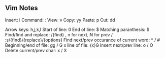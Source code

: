 ## Vim Notes
Insert: i
Command: :
View: v
Copy: yy
Paste: p
Cut: dd

Arrow keys: h,j,k,l
Start of line: 0
End of line: $
Matching paranthesis: $
Find/find and replace: /{find} , n for next, N for prev / :s/{find}/{replace}/{options}
Find next/prev occurance of current word: * / #
Beginning/end of file: gg / G
x line of file: {x}G
Insert next/prev line: o / O
Delete current/prev char: x / X

